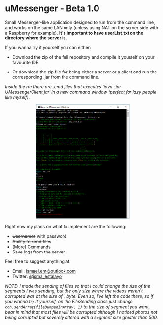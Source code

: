 # uMessenger - Beta 1.0

Small Messenger-like application designed to run from the command line, and works on the same LAN only (unless using NAT on the server side with a Raspberry for example). **It's important to have userList.txt on the directory where the server is.**

If you wanna try it yourself you can either:

- Download the zip of the full repository and compile it yourself on your favourite IDE.

- Or download the zip file for being either a server or a client and run the corresponding .jar from the command line.

 _Inside the rar there are .cmd files that executes `java -jar UMessengerClient.jar´ in a new command window (perfect for lazy people like myself)_.

<p align = "center">
  <img src="https://raw.githubusercontent.com/ismaelestalayo/uMessenger/master/Images/Screenshot.png" width = "60%"/>
</p>

Right now my plans on what to implement are the following:

- ~~Usernames~~ with password
- ~~Ability to send files~~
- (More) Commands
- Save logs from the server


Feel free to suggest anything at:

 * Email: ismael.em@outlook.com
 * Twitter: [@isma_estalayo](https://twitter.com/isma_estalayo)

_NOTE:_
_I made the sending of files so that I could change the size of the segments I was sending, but the only size where the videos weren't corrupted was at the size of 1 byte. Even so, I've left the code there, so if you wanna try it yourself, on the FileSending class just change `con.sendArray(fileDumpedInArray, 1)`  to the size of segment you want, bear in mind that most files will be corrupted although I noticed photos not being corrupted but severely altered with a segment size greater than 500._
